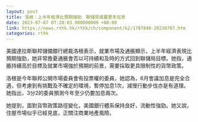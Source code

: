 ```yaml
---
layout: post
title: 洛根：上半年經濟比預期強勁　聯儲局或要更多加息
date: 2023-07-07 07:28:03.000000000 +08:00
link: https://news.rthk.hk/rthk/ch/component/k2/1707840-20230707.htm
categories: rthk
---
```


美國達拉斯聯邦儲備銀行總裁洛根表示，就業市場及通脹顯示，上半年經濟表現比預期強勁，她非常擔憂通脹會否以可持續和及時的方式回到聯儲局目標。她指，通脹持續高於目標及就業市場強於預期的前景，需要採取更具限制性的貨幣政策。

洛根是今年聯邦公開市場委員會有投票權的委員，她認為，6月會議加息是完全合適，但考慮到有挑戰及不確定的環境，暫停加息1次，減慢行動步伐亦是有道理。她指出，3分2的委員預測今年至少仍要加息兩次。

她提到，面對貨幣政策路徑變化，美國銀行體系保持良好，流動性強勁。她又說，住屋市場似乎已經見底，正關注商業地產風險。
